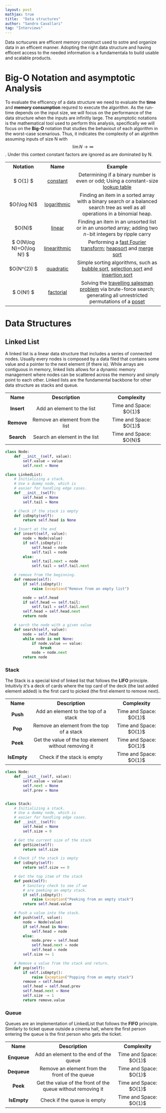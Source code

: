 ```yaml
---
layout: post
mathjax: true
title:  "Data structures"
author: "Sandro Cavallari"
tag: "Interviews"
---
```


Data scrtucures are efficent memory construct used to sotre and organize data in an efficent manner.
Adopting the right data structure and having efficent access to the needed information is a fundamentala to build usable and scalable products.


# Big-O Notation and asymptotic Analysis

To evaluate the efficency of a data structure we need to evaluate the **time** and **memory consumption** requred to execute the algorithm.
As the run-time depends on the input size, we will focus on the performance of the data structure when the inputs are infinitly large.
The asymptotic notations is the mathematical tool used to perform this analysis, specifically we will focus on the **Big-O** notation that studies the behaviout of each algorithm in the worst-case scenarious. Thus, it indicates the complexity of an algirithm assuming inputs of size N with $$\lim N\to\infty$$. Under this context constant factors are ignored as are dominated by N.


<div style="text-align:center;">
<table style="border:none; background:transparent; text-align:center;">
    <tbody>
    <tr>
        <th>Notation</th>
        <th>Name</th>
        <th>Example</th>
    </tr>
    <tr>
        <td>$ O(1) $</td>
        <td><a href="https://en.wikipedia.org/wiki/Time_complexity#Constant_time" class="mw-redirect" title="Constant time">constant</a></td>
        <td>Determining if a binary number is even or odd; <span> Using a constant-size <a href="https://en.wikipedia.org/wiki/Lookup_table" title="Lookup table">lookup table</a> </span>
        </td>
    </tr>
    <tr>
        <td>$O(\log N)$</td>
        <td><a href="https://en.wikipedia.org/wiki/Logarithmic_time" class="mw-redirect" title="Logarithmic time">logarithmic</a></td>
        <td>Finding an item in a sorted array with a binary search or a balanced search tree as well as all operations in a binomial heap.
        </td>
    </tr>
    <tr>
        <td> $O(N)$ </td>
        <td><a href="https://en.wikipedia.org/wiki/Linear_time" class="mw-redirect" title="Linear time">linear</a></td>
        <td>Finding an item in an unsorted list or in an unsorted array; adding two <i>n</i>-bit integers by ripple carry</td>
    </tr>
    <tr>
        <td>$ O(N\log N)=O(\log N!) $ </td>
        <td><a href="https://en.wikipedia.org/wiki/Linearithmic_time" class="mw-redirect" title="Linearithmic time">linearithmic</a>
        </td>
        <td>Performing a <a href="https://en.wikipedia.org/wiki/Fast_Fourier_transform" title="Fast Fourier transform">fast Fourier transform</a>; <a href="https://en.wikipedia.org/wiki/Heapsort" title="Heapsort">heapsort</a> and <a href="https://en.wikipedia.org/wiki/Merge_sort" title="Merge sort">merge sort</a>
        </td>
    </tr>
    <tr>
        <td> $O(N^{2}) $</td>
        <td><a href="https://en.wikipedia.org/wiki/Quadratic_time" class="mw-redirect" title="Quadratic time">quadratic</a></td>
        <td>Simple sorting algorithms, such as <a href="https://en.wikipedia.org/wiki/Bubble_sort" title="Bubble sort">bubble sort</a>, <a href="https://en.wikipedia.org/wiki/Selection_sort" title="Selection sort">selection sort</a> and <a href="https://en.wikipedia.org/wiki/Insertion_sort" title="Insertion sort">insertion sort</a>
        </td>
    </tr>
    <tr>
        <td>$ O(N!) $</td>
        <td><a href="https://en.wikipedia.org/wiki/Factorial" title="Factorial">factorial</a></td>
        <td>Solving the <a href="https://en.wikipedia.org/wiki/Travelling_salesman_problem" title="Travelling salesman problem">travelling salesman problem</a> via brute-force search; generating all unrestricted permutations of a <a href="https://en.wikipedia.org/wiki/Partially_ordered_set" title="Partially ordered set">poset</a>
        </td>
    </tr>
    </tbody>
</table>
</div>


# Data Structures

## Linked List
A linked list is a linear data structure that includes a series of connected nodes.
Usually every nodes is composed by a data filed that contains some value and a pointer to the next element (if there is).
While arrays are contiguous in memory, linked lists allows for a dynamic memory management where nodes can be scattered across the memory and simply point to each other.
Linked lists are the fundamental backbone for other data structure as stacks and queue.

<div style="text-align:center;">
<table style="border:none; background:transparent; text-align:center;">
<tbody>
    <tr>
        <th>Name</th>
        <th>Description</th>
        <th>Complexity</th>
    </tr>
    <tr>
        <td> <b>Insert</b> </td>
        <td> Add an element to the list </td>
        <td> Time and Space: $O(1)$ </td>
    </tr>
    <tr>
        <td> <b>Remove</b> </td>
        <td> Remove an element from the list </td>
        <td> Time and Space: $O(1)$ </td>
    </tr>
    <tr>
        <td> <b>Search</b> </td>
        <td> Search an element in the list </td>
        <td> Time and Space: $O(N)$ </td>
    </tr>
</tbody>
</table>
</div>


```python
class Node:
    def __init__(self, value):
        self.value = value
        self.next = None

class LinkedList:
    # Initializing a stack.
    # Use a dummy node, which is
    # easier for handling edge cases.
    def __init__(self):
        self.head = None
        self.tail = None

    # Check if the stack is empty
    def isEmpty(self):
        return self.head is None

    # Insert at the end
    def insert(self, value):
        node = Node(value)
        if self.isEmpty():
            self.head = node
            self.tail = node
        else:
            self.tail.next = node
            self.tail = self.tail.next

    # remove from the beginning.
    def remove(self):
        if self.isEmpty():
            raise Exception("Remove from an empty list")

        node = self.head
        if self.head == self.tail:
            self.tail = self.tail.next
        self.head = self.head.next
        return node

    # sarch the node with a given value
    def search(self, value):
        node = self.head
        while node is not None:
            if node.value == value:
                break
            node = node.next
        return node
```

### Stack

The Stack is a special kind of linked list that follows the **LIFO** principle. Intuitivly it's a deck of cards where the top card of the deck (the last added element added) is the first card to picked (the first element to remove next).

<div style="text-align:center;">
<table style="border:none; background:transparent; text-align:center;">
<tbody>
    <tr>
        <th>Name</th>
        <th>Description</th>
        <th>Complexity</th>
    </tr>
    <tr>
        <td> <b>Push</b> </td>
        <td> Add an element to the top of a stack </td>
        <td> Time and Space: $O(1)$ </td>
    </tr>
    <tr>
        <td> <b>Pop</b> </td>
        <td> Remove an element from the top of a stack </td>
        <td> Time and Space: $O(1)$ </td>
    </tr>
    <tr>
        <td> <b>Peek</b> </td>
        <td> Get the value of the top element without removing it </td>
        <td> Time and Space: $O(1)$ </td>
    </tr>
    <tr>
        <td> <b>IsEmpty</b> </td>
        <td> Check if the stack is empty </td>
        <td> Time and Space: $O(1)$ </td>
    </tr>
</tbody>
</table>
</div>

```python
class Node:
    def __init__(self, value):
        self.value = value
        self.next = None
        self.prev = None


class Stack:
    # Initializing a stack.
    # Use a dummy node, which is
    # easier for handling edge cases.
    def __init__(self):
        self.head = None
        self.size = 0

    # Get the current size of the stack
    def getSize(self):
        return self.size

    # Check if the stack is empty
    def isEmpty(self):
        return self.size == 0

    # Get the top item of the stack
    def peek(self):
        # Sanitary check to see if we
        # are peeking an empty stack.
        if self.isEmpty():
            raise Exception("Peeking from an empty stack")
        return self.head.value

    # Push a value into the stack.
    def push(self, value):
        node = Node(value)
        if self.head is None:
            self.head = node
        else:
            node.prev = self.head
            self.head.next = node
            self.head = node
        self.size += 1

    # Remove a value from the stack and return.
    def pop(self):
        if self.isEmpty():
            raise Exception("Popping from an empty stack")
        remove = self.head
        self.head = self.head.prev
        self.head.next = None
        self.size -= 1
        return remove.value
```

### Queue

Queues are an implementation of LinkedList that follows the **FIFO** principle. Similarly to ticket queue outside a cinema hall, where the first person entering the queue is the first person who gets the ticket.

<div style="text-align:center;">
<table style="border:none; background:transparent; text-align:center;">
<tbody>
    <tr>
        <th>Name</th>
        <th>Description</th>
        <th>Complexity</th>
    </tr>
    <tr>
        <td> <b>Enqueue</b> </td>
        <td> Add an element to the end of the queue </td>
        <td> Time and Space: $O(1)$ </td>
    </tr>
    <tr>
        <td> <b>Dequeue</b> </td>
        <td> Remove an element from the front of the queue </td>
        <td> Time and Space: $O(1)$ </td>
    </tr>
    <tr>
        <td> <b>Peek</b> </td>
        <td> Get the value of the front of the queue without removing it </td>
        <td> Time and Space: $O(1)$ </td>
    </tr>
    <tr>
        <td> <b>IsEmpty</b> </td>
        <td> Check if the queue is empty </td>
        <td> Time and Space: $O(1)$ </td>
    </tr>
</tbody>
</table>
</div>